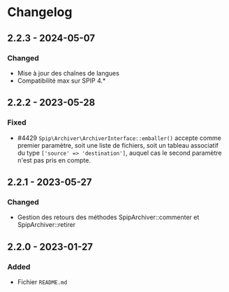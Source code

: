 # Changelog

## 2.2.3 - 2024-05-07

### Changed

- Mise à jour des chaînes de langues
- Compatibilité max sur SPIP 4.*

## 2.2.2 - 2023-05-28

### Fixed

- #4429 `Spip\Archiver\ArchiverInterface::emballer()` accepte comme premier paramètre, soit une liste de fichiers, soit un tableau associatif du type `['source' => 'destination']`, auquel cas le second paramètre n'est pas pris en compte.

## 2.2.1 - 2023-05-27

### Changed

- Gestion des retours des méthodes SpipArchiver::commenter et SpipArchiver::retirer

## 2.2.0 - 2023-01-27

### Added

- Fichier `README.md`
